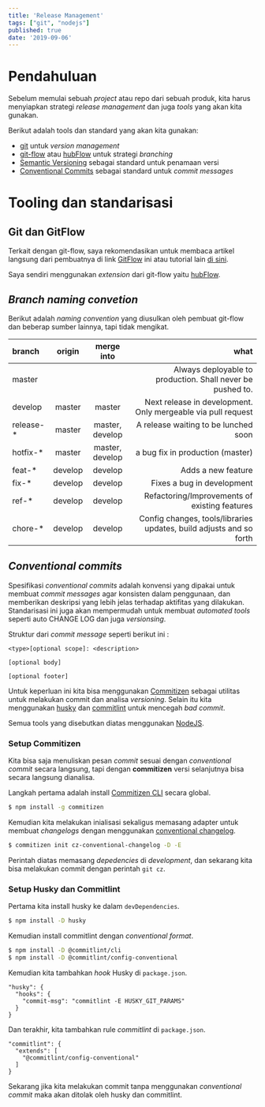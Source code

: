 ```yaml
---
title: 'Release Management'
tags: ["git", "nodejs"]
published: true
date: '2019-09-06'
---
```


# Pendahuluan
Sebelum memulai sebuah *project* atau repo dari sebuah produk, kita harus menyiapkan strategi *release management* dan juga *tools* yang akan kita gunakan.

Berikut adalah tools dan standard yang akan kita gunakan:
- [git](https://git-scm.com/) untuk *version management*
- [git-flow](https://github.com/nvie/gitflow) atau [hubFlow](https://github.com/datasift/gitflow) untuk strategi *branching*
- [Semantic Versioning](https://semver.org/) sebagai standard untuk penamaan versi
- [Conventional Commits](https://www.conventionalcommits.org/en/) sebagai standard untuk *commit messages*


# Tooling dan standarisasi

## Git dan GitFlow
Terkait dengan git-flow, saya rekomendasikan untuk membaca artikel langsung dari pembuatnya di link [GitFlow](https://nvie.com/posts/a-successful-git-branching-model/) ini atau tutorial lain [di sini](https://jeffkreeftmeijer.com/git-flow/).

Saya sendiri menggunakan *extension* dari git-flow yaitu [hubFlow](https://datasift.github.io/gitflow/index.html).

## *Branch naming convetion*
Berikut adalah *naming convention* yang diusulkan oleh pembuat git-flow dan beberap sumber lainnya, tapi tidak mengikat.

| branch    | origin  | merge into |                                                         what |
| :-------- | :-----: | :--------: | -----------------------------------------------------------: |
| master    |         |            |   Always deployable to production. Shall never be pushed to. |
| develop   | master  |   master   | Next release in development. Only mergeable via pull request |
| release-* | master  |   master, develop  |                         A release waiting to be lunched soon |
| hotfix-*  | master  |   master, develop   |                             a bug fix in production (master) |
| feat-*    | develop |  develop   |                                           Adds a new feature |
|fix-*|develop|develop|Fixes a bug in development|
|ref-*|develop|develop|Refactoring/Improvements of existing features|
|chore-*|develop|develop|Config changes, tools/libraries updates, build adjusts and so forth|


## *Conventional commits*
Spesifikasi *conventional commits* adalah konvensi yang dipakai untuk membuat *commit messages* agar konsisten dalam penggunaan, dan memberikan deskripsi yang lebih jelas terhadap aktifitas yang dilakukan. Standarisasi ini juga akan mempermudah untuk membuat *automated tools* seperti auto CHANGE LOG dan juga *versionsing*.

Struktur dari *commit message* seperti berikut ini :

```
<type>[optional scope]: <description>

[optional body]

[optional footer]
```

Untuk keperluan ini kita bisa menggunakan [Commitizen](https://github.com/commitizen/cz-cli) sebagai utilitas untuk melakukan commit dan analisa *versioning*. Selain itu kita menggunakan [husky](https://github.com/typicode/husky) dan [commitlint](https://commitlint.js.org/) untuk mencegah *bad commit*.

Semua tools yang disebutkan diatas menggunakan [NodeJS](https://nodejs.org/en/).

### Setup Commitizen
Kita bisa saja menuliskan pesan *commit* sesuai dengan *conventional commit* secara langsung, tapi dengan **commitizen** versi selanjutnya bisa secara langsung dianalisa.

Langkah pertama adalah install [Commitizen CLI](https://github.com/commitizen/cz-cli) secara global.

```bash
$ npm install -g commitizen
```
Kemudian kita melakukan inialisasi sekaligus memasang adapter untuk membuat *changelogs* dengan menggunakan [conventional changelog](https://github.com/commitizen/cz-conventional-changelog).

```bash
$ commitizen init cz-conventional-changelog -D -E
```
Perintah diatas memasang *depedencies* di *development*, dan sekarang kita bisa melakukan commit dengan perintah `git cz`.

### Setup Husky dan Commitlint
Pertama kita install husky ke dalam `devDependencies`.
```bash
$ npm install -D husky
```
Kemudian install commitlint dengan *conventional format*.
```bash
$ npm install -D @commitlint/cli
$ npm install -D @commitlint/config-conventional
```
Kemudian kita tambahkan *hook* Husky di `package.json`.
~~~
"husky": {
  "hooks": {
    "commit-msg": "commitlint -E HUSKY_GIT_PARAMS"
  }
}
~~~ 
Dan terakhir, kita tambahkan rule *commitlint* di `package.json`.
```
"commitlint": {
  "extends": [
    "@commitlint/config-conventional"
  ]
}
```
Sekarang jika kita melakukan commit tanpa menggunakan *conventional commit* maka akan ditolak oleh husky dan commitlint.
